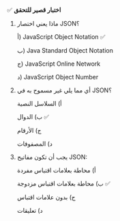 ✅ **اختبار قصير للتحقق**
1.	ماذا يعني اختصار JSON؟
    
    أ) JavaScript Object Notation ✅
    
    ب) Java Standard Object Notation
    
    ج) JavaScript Online Network
    
    د) JavaScript Object Number
2.	أي مما يلي غير مسموح به في JSON؟
    
    أ) السلاسل النصية
    
    ب) الدوال ✅
    
    ج) الأرقام
    
    د) المصفوفات
3.	يجب أن تكون مفاتيح JSON:
    
    أ) محاطة بعلامات اقتباس مفردة
    
    ب) محاطة بعلامات اقتباس مزدوجة ✅
    
    ج) بدون علامات اقتباس
    
    د) تعليقات
